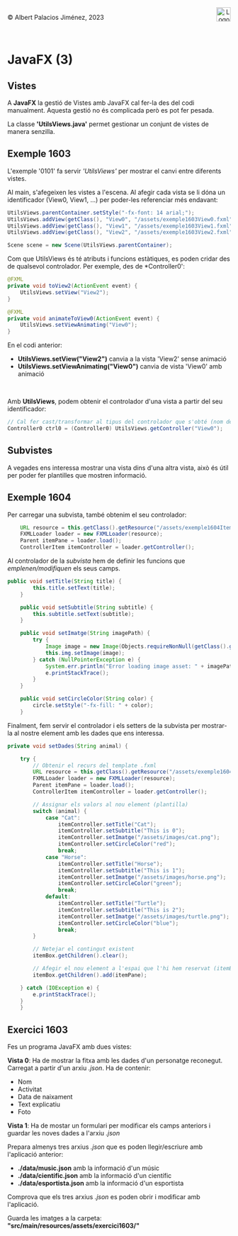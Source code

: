 <div style="display: flex; width: 100%;">
    <div style="flex: 1; padding: 0px;">
        <p>© Albert Palacios Jiménez, 2023</p>
    </div>
    <div style="flex: 1; padding: 0px; text-align: right;">
        <img src="./assets/ieti.png" height="32" alt="Logo de IETI" style="max-height: 32px;">
    </div>
</div>
<br/>

# JavaFX (3)

## Vistes

A **JavaFX** la gestió de Vistes amb JavaFX cal fer-la des del codi manualment. Aquesta gestió no és complicada però es pot fer pesada.

La classe **'UtilsViews.java'** permet gestionar un conjunt de vistes de manera senzilla.

## Exemple 1603

L'exemple '0101' fa servir *'UtilsViews'* per mostrar el canvi entre diferents vistes.

Al main, s'afegeixen les vistes a l'escena. Al afegir cada vista se li dóna un identificador (View0, View1, ...) per poder-les referenciar més endavant:

```java
UtilsViews.parentContainer.setStyle("-fx-font: 14 arial;");
UtilsViews.addView(getClass(), "View0", "/assets/exemple1603View0.fxml");
UtilsViews.addView(getClass(), "View1", "/assets/exemple1603View1.fxml");
UtilsViews.addView(getClass(), "View2", "/assets/exemple1603View2.fxml");

Scene scene = new Scene(UtilsViews.parentContainer);
```

Com que UtilsViews és té atributs i funcions estàtiques, es poden cridar des de qualsevol controlador. Per exemple, des de *Controller0':

```java
@FXML
private void toView2(ActionEvent event) {
    UtilsViews.setView("View2");
}

@FXML
private void animateToView0(ActionEvent event) {
    UtilsViews.setViewAnimating("View0");
}
```

En el codi anterior:

- **UtilsViews.setView("View2")** canvia a la vista 'View2' sense animació
- **UtilsViews.setViewAnimating("View0")** canvia de vista 'View0' amb animació

<center><img src="./assets/exemple1603.gif" style="max-width: 90%; max-height: 350px;" alt="">
<br/></center>
<br/>

Amb **UtilsViews**, podem obtenir el controlador d'una vista a partir del seu identificador:

```java
// Cal fer cast/transformar al tipus del controlador que s'obté (nom de l'objecte)
Controller0 ctrl0 = (Controller0) UtilsViews.getController("View0");
```

## Subvistes

A vegades ens interessa mostrar una vista dins d'una altra vista, això és útil per poder fer plantilles que mostren informació.

## Exemple 1604

Per carregar una subvista, també obtenim el seu controlador:
```java
    URL resource = this.getClass().getResource("/assets/exemple1604Item.fxml");
    FXMLLoader loader = new FXMLLoader(resource);
    Parent itemPane = loader.load();
    ControllerItem itemController = loader.getController();
```

Al controlador de la *subvista* hem de definir les funcions que *emplenen/modifiquen* els seus camps.
```java
public void setTitle(String title) {
        this.title.setText(title);
    }

    public void setSubtitle(String subtitle) {
        this.subtitle.setText(subtitle);
    }

    public void setImatge(String imagePath) {
        try {
            Image image = new Image(Objects.requireNonNull(getClass().getResourceAsStream(imagePath)));
            this.img.setImage(image);
        } catch (NullPointerException e) {
            System.err.println("Error loading image asset: " + imagePath);
            e.printStackTrace();
        }
    }

    public void setCircleColor(String color) {
        circle.setStyle("-fx-fill: " + color);
    }
```

Finalment, fem servir el controlador i els setters de la subvista per mostrar-la al nostre element amb les dades que ens interessa.

```java
private void setDades(String animal) {

    try {
        // Obtenir el recurs del template .fxml
        URL resource = this.getClass().getResource("/assets/exemple1604Item.fxml");
        FXMLLoader loader = new FXMLLoader(resource);
        Parent itemPane = loader.load();
        ControllerItem itemController = loader.getController();

        // Assignar els valors al nou element (plantilla)
        switch (animal) {
            case "Cat":
                itemController.setTitle("Cat");
                itemController.setSubtitle("This is 0");
                itemController.setImatge("/assets/images/cat.png");
                itemController.setCircleColor("red");
                break;
            case "Horse":
                itemController.setTitle("Horse");
                itemController.setSubtitle("This is 1");
                itemController.setImatge("/assets/images/horse.png");
                itemController.setCircleColor("green");
                break;
            default:
                itemController.setTitle("Turtle");
                itemController.setSubtitle("This is 2");
                itemController.setImatge("/assets/images/turtle.png");
                itemController.setCircleColor("blue");
                break;
        }

        // Netejar el contingut existent
        itemBox.getChildren().clear();

        // Afegir el nou element a l'espai que l'hi hem reservat (itemBox)
        itemBox.getChildren().add(itemPane);

    } catch (IOException e) {
        e.printStackTrace();
    }
    }
```

## Exercici 1603

Fes un programa JavaFX amb dues vistes:

**Vista 0**: Ha de mostrar la fitxa amb les dades d'un personatge reconegut. Carregat a partir d'un arxiu *.json*. Ha de contenir:

- Nom
- Activitat
- Data de naixament
- Text explicatiu
- Foto

**Vista 1**: Ha de mostar un formulari per modificar els camps anteriors i guardar les noves dades a l'arxiu *.json*

Prepara almenys tres arxius *.json* que es poden llegir/escriure amb l'aplicació anterior:

- **./data/music.json** amb la informació d'un músic
- **./data/cientific.json** amb la informació d'un científic
- **./data/esportista.json** amb la informació d'un esportista

Comprova que els tres arxius *.json* es poden obrir i modificar amb l'aplicació.

Guarda les imatges a la carpeta: **"src/main/resources/assets/exercici1603/"**